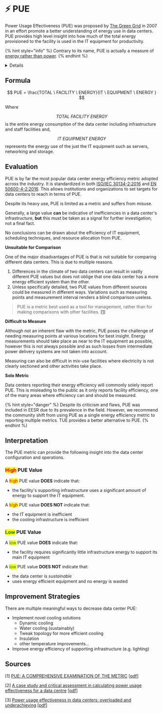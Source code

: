 # ⚡ PUE

Power Usage Effectiveness (PUE) was proposed by [The Green Grid](https://www.thegreengrid.org/) in 2007 in an effort promote a better understanding of energy use in data centers. PUE provides high level insight into how much of the total energy provisioned to the facility is used in the IT equipment for productivity. &#x20;

{% hint style="info" %}
Contrary to its name, PUE is actually a measure of [energy rather than power](https://ctlsys.com/support/energy\_kwh\_vs-\_power\_kw/).
{% endhint %}

<details>

<summary>Details</summary>

Unit: **NA**

Minimum: **1.0**

Maximum: **∞**

Ideal: **1.0**

Industry Average ([2020](https://www.statista.com/statistics/1229367/data-center-average-annual-pue-worldwide/)): 1.59

****

</details>

## Formula

$$
PUE = \frac{TOTAL \ FACILITY \ ENERGY}{IT \  EQUIPMENT \ ENERGY }
$$

Where&#x20;

$$TOTAL \ FACILITY \ ENERGY$$ is the entire energy consumption of the data center including infrastructure and staff facilities and,&#x20;

$$IT \ EQUIPMENT \ ENERGY$$ represents the energy use of the just the IT equipment such as servers, networking and storage.

## Evaluation

PUE is by far the most popular data center energy efficiency metric adopted across the industry. It is standardized in both [ISO/IEC 30134-2:2016](https://www.iso.org/standard/63451.html) and [EN 50600-4-2:2016](https://www.en-standard.eu/csn-en-50600-4-2-information-technology-data-centre-facilities-and-infrastructures-part-4-2-power-usage-effectiveness/). This allows institutions and organizations to set targets for data centers to reach in terms of PUE.&#x20;

Despite its heavy use, PUE is limited as a metric and suffers from misuse.

Generally, a large value **can** be indicative of inefficiencies in a data center's infrastructure, **but** this must be taken as a signal for further investigation; not a final fact.&#x20;

No conclusions can be drawn about the efficiency of IT equipment, scheduling techniques, and resource allocation from PUE.&#x20;

**Unsuitable for Comparison**

One of the major disadvantages of PUE is that is not suitable for comparing different data centers. This is due to multiple reasons.&#x20;

1. Differences in the climate of two data centers can result in vastly different PUE values but does not oblige that one data center has a more energy efficient system than the other.
2. Unless specifically detailed, two PUE values from different sources could be measured in different ways. Variations such as measuring points and measurement interval renders a blind comparison useless.&#x20;

> PUE is a metric best used as a tool for management, rather than for making comparisons with other facilities. [\[1\]](pue.md#sources)

**Difficult to Measure**

Although not an inherent flaw with the metric, PUE poses the challenge of needing measuring points at various locations for best insight. Energy measurements should take place as near to the IT equipment as possible, however this is not always possible and as such losses from intermediate power delivery systems are not taken into account.&#x20;

Measuring can also be difficult in mix-use facilities where electricity is not clearly sectioned and other activities take place.&#x20;

**Solo Metric**

Data centers reporting their energy efficiency will commonly solely report PUE. This is misleading to the public as it only reports facility efficiency, one of the many areas where efficiency can and should be measured.

{% hint style="danger" %}
Despite its criticism and flaws, PUE was included in EESR due to its prevalence in the field. However, we recommend the community shift from using PUE as a single energy efficiency metric to reporting multiple metrics. TUE provides a better alternative to PUE.&#x20;
{% endhint %}

## Interpretation

The PUE metric can provide the following insight into the data center configuration and operations.

### <mark style="color:red;">High</mark> PUE Value

A <mark style="color:red;">high</mark> PUE value **DOES** indicate that:

* the facility's supporting infrastructure uses a significant amount of energy to support the IT equipment.

A <mark style="color:red;">high</mark> PUE value **DOES NOT** indicate that:

* the IT equipment is inefficient
* the cooling infrastructure is inefficient

### <mark style="color:green;">Low</mark> PUE Value

A <mark style="color:green;">low</mark> PUE value **DOES** indicate that:

* the facility requires significantly little infrastructure energy to support its main IT equipment

A <mark style="color:green;">low</mark> PUE value **DOES NOT** indicate that:

* the data center is _sustainable_
* uses energy efficient equipment and no energy is wasted

## Improvement Strategies

There are multiple meaningful ways to decrease data center PUE:

* Implement novel cooling solutions
  * Dynamic cooling
  * Water cooling (sustainably)
  * Tweak topology for more efficient cooling
  * Insulation
  * other temperature improvements...
* Improve energy efficiency of supporting infrastructure (e.g. lighting)

## Sources

\[1] [PUE: A COMPREHENSIVE EXAMINATION OF THE METRIC](https://www.thegreengrid.org/en/resources/library-and-tools/20-PUE%3A-A-Comprehensive-Examination-of-the-Metric) [\[pdf\]](https://datacenters.lbl.gov/sites/default/files/WP49-PUE%20A%20Comprehensive%20Examination%20of%20the%20Metric\_v6.pdf)

\[2] [A case study and critical assessment in calculating power usage effectiveness for a data centre](https://www.sciencedirect.com/science/article/pii/S0196890413004068?casa\_token=f-EiVfn8zvsAAAAA:mN75A6avLCa-EG781qqHv-OFZEway70cLnm3C2ALu16mLeDe50j5pYeE9gPe7AdF4VktyLyK0ug) [\[pdf\]](https://pdf.sciencedirectassets.com/271098/1-s2.0-S0196890413X0010X/1-s2.0-S0196890413004068/main.pdf?X-Amz-Security-Token=IQoJb3JpZ2luX2VjEBcaCXVzLWVhc3QtMSJGMEQCICjqbsd4Y2jSA6ntr3hnla00uqdiz%2BdBybE7MYqiR6yiAiBuXite6bC2Gq9QGsdFeYKwD4GO4TvETBw8J5CqVzBM3irSBAgwEAQaDDA1OTAwMzU0Njg2NSIMZcpCPKukGgwgJKooKq8EJwqoRvOjXjr7gpxdtah47xe48KYEKFohXo5PpSRT3MtsoPwkWzYNxPXV%2Fup77qUpdH0uf8fxvPKh2AiKMxFGy6v%2BneSlJ8jjyWlrz4lnjkQjQFGEvLKkGExsOr99z%2FevkatqZU37ieHLzXVFmeQjfk4FfbHK50lbpUy88tnbQUQbo3yz27r5x4DwoZEGBQYnNInLCDGqGPh4keHKPnMNppBgq5oi8ANqX1aKn0U9wFF4vRNYs7CjfVJAdr9B%2BOvJfbhEA6uZWIT2hTlE704mqyOL%2FAEswdETIYydH5Jo8lUj2pOTEMEzaf%2F46nixkzTXFQMDUR6JETPhVW0ASlIP2%2FRtOUfc5nunEYjrg5D985zxyZfUsQWDYYdILl9fqBKTFgQUcJBopbz1zB57YyVf3Kb1TniZhptgQbMRFkLjLafg43M3J%2BA4mVOKppNFNxFf2VB89rVlgR6OLUREpn%2Fo6bBfGK8HK2PgM1snnc3D07ICe8p3VQBmcWKNexof4KSq4t05swJv1EO8k%2F6ugQ1xEjhrYCiP%2FTgnKVXv48VtFi12SMEDgo8Mv%2B9vwXnm%2FcPA7F1qKTPVrMZwyvtZvXs0AFHrPRs0WfdC5EtWd2CEHfMnAV%2Fy8qxht8mR%2B8IwGpy5TEGyLnQTFvPMlgLc%2BUNJYMfOTpwRYnralKvgasOjJm2deIR7750sQZGvM3c%2FJlPKAt7h9Axu9JrcZKfFc9vH%2FeJo4L49TZ6bG449sprfqDCljsKVBjqqAWKQqow%2BCqjolk7%2FZ7tqd4dxWGe5PsCJEVBiog9Ka%2BPOXEGTX1BkEheDzJYiPnZpTmkzQWGkxt4FmgufC8oFI2%2F1h6Uba3fXa8bQ4h3MRb502yBLNNLj6cEXMr5qQJi8kdGM6ehQBx96LH5nLGmJSOuMBvNYIIhXGGuNjvBNBir1azeniigREPdSWgTnAzZYGLC3YKSfgdRMntF1vYiCyJsNiWaTUXgiXrjb\&X-Amz-Algorithm=AWS4-HMAC-SHA256\&X-Amz-Date=20220620T162349Z\&X-Amz-SignedHeaders=host\&X-Amz-Expires=300\&X-Amz-Credential=ASIAQ3PHCVTYZ2Y5ZLA5%2F20220620%2Fus-east-1%2Fs3%2Faws4\_request\&X-Amz-Signature=2986bdeaffb5712a51972ec0e048b9ee1ef716db61020ed4fea6937c6969e141\&hash=c575c99ac4f613c2dfc1a9975f24f51ed52b2d2012657dc149a0329a747056a4\&host=68042c943591013ac2b2430a89b270f6af2c76d8dfd086a07176afe7c76c2c61\&pii=S0196890413004068\&tid=spdf-fa2e1cab-682c-4b10-8398-90516161983b\&sid=2a69fd093762f54f186acfa985e950431ccbgxrqb\&type=client\&ua=4d530753015b0456550b\&rr=71e5d9e44d23b734)

\[3] [Power usage effectiveness in data centers: overloaded and underachieving](https://www.sciencedirect.com/science/article/pii/S1040619016300446?casa\_token=HzCV\_L\_vvtYAAAAA:eHvUvdGIcb3xRSRN7P9ZUzwTJiaJcGQHQMeAm-IrizzQb2M\_xwZDN6HULowT9K6jdfUdGMMKNaE) [\[pdf\]](https://pdf.sciencedirectassets.com/272016/1-s2.0-S1040619016X0005X/1-s2.0-S1040619016300446/main.pdf?X-Amz-Security-Token=IQoJb3JpZ2luX2VjEBcaCXVzLWVhc3QtMSJGMEQCICjqbsd4Y2jSA6ntr3hnla00uqdiz%2BdBybE7MYqiR6yiAiBuXite6bC2Gq9QGsdFeYKwD4GO4TvETBw8J5CqVzBM3irSBAgwEAQaDDA1OTAwMzU0Njg2NSIMZcpCPKukGgwgJKooKq8EJwqoRvOjXjr7gpxdtah47xe48KYEKFohXo5PpSRT3MtsoPwkWzYNxPXV%2Fup77qUpdH0uf8fxvPKh2AiKMxFGy6v%2BneSlJ8jjyWlrz4lnjkQjQFGEvLKkGExsOr99z%2FevkatqZU37ieHLzXVFmeQjfk4FfbHK50lbpUy88tnbQUQbo3yz27r5x4DwoZEGBQYnNInLCDGqGPh4keHKPnMNppBgq5oi8ANqX1aKn0U9wFF4vRNYs7CjfVJAdr9B%2BOvJfbhEA6uZWIT2hTlE704mqyOL%2FAEswdETIYydH5Jo8lUj2pOTEMEzaf%2F46nixkzTXFQMDUR6JETPhVW0ASlIP2%2FRtOUfc5nunEYjrg5D985zxyZfUsQWDYYdILl9fqBKTFgQUcJBopbz1zB57YyVf3Kb1TniZhptgQbMRFkLjLafg43M3J%2BA4mVOKppNFNxFf2VB89rVlgR6OLUREpn%2Fo6bBfGK8HK2PgM1snnc3D07ICe8p3VQBmcWKNexof4KSq4t05swJv1EO8k%2F6ugQ1xEjhrYCiP%2FTgnKVXv48VtFi12SMEDgo8Mv%2B9vwXnm%2FcPA7F1qKTPVrMZwyvtZvXs0AFHrPRs0WfdC5EtWd2CEHfMnAV%2Fy8qxht8mR%2B8IwGpy5TEGyLnQTFvPMlgLc%2BUNJYMfOTpwRYnralKvgasOjJm2deIR7750sQZGvM3c%2FJlPKAt7h9Axu9JrcZKfFc9vH%2FeJo4L49TZ6bG449sprfqDCljsKVBjqqAWKQqow%2BCqjolk7%2FZ7tqd4dxWGe5PsCJEVBiog9Ka%2BPOXEGTX1BkEheDzJYiPnZpTmkzQWGkxt4FmgufC8oFI2%2F1h6Uba3fXa8bQ4h3MRb502yBLNNLj6cEXMr5qQJi8kdGM6ehQBx96LH5nLGmJSOuMBvNYIIhXGGuNjvBNBir1azeniigREPdSWgTnAzZYGLC3YKSfgdRMntF1vYiCyJsNiWaTUXgiXrjb\&X-Amz-Algorithm=AWS4-HMAC-SHA256\&X-Amz-Date=20220620T162324Z\&X-Amz-SignedHeaders=host\&X-Amz-Expires=300\&X-Amz-Credential=ASIAQ3PHCVTYZ2Y5ZLA5%2F20220620%2Fus-east-1%2Fs3%2Faws4\_request\&X-Amz-Signature=b5ca352cecd7906f4f30d4c8fd1835fc7042e66b53f4e1c271453f9f60ec99b4\&hash=cb4559383cfd2bbdf12b449893d118c313263796055a9af4e5895ccd98245750\&host=68042c943591013ac2b2430a89b270f6af2c76d8dfd086a07176afe7c76c2c61\&pii=S1040619016300446\&tid=spdf-1a08aa59-be6a-4efa-b610-4511ea1f75e9\&sid=2a69fd093762f54f186acfa985e950431ccbgxrqb\&type=client\&ua=4d530753015b555a540d\&rr=71e5d9485bb4b96e)
